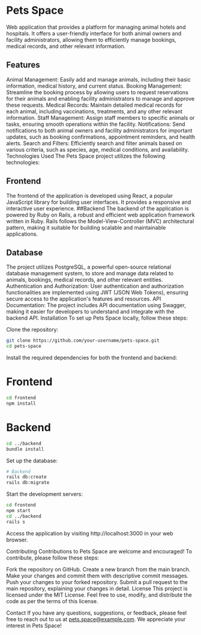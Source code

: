# Pets Space
Web application that provides a platform for managing animal hotels and hospitals. It offers a user-friendly interface for both animal owners and facility administrators, allowing them to efficiently manage bookings, medical records, and other relevant information.

## Features
Animal Management: Easily add and manage animals, including their basic information, medical history, and current status.
Booking Management: Streamline the booking process by allowing users to request reservations for their animals and enabling facility administrators to manage and approve these requests.
Medical Records: Maintain detailed medical records for each animal, including vaccinations, treatments, and any other relevant information.
Staff Management: Assign staff members to specific animals or tasks, ensuring smooth operations within the facility.
Notifications: Send notifications to both animal owners and facility administrators for important updates, such as booking confirmations, appointment reminders, and health alerts.
Search and Filters: Efficiently search and filter animals based on various criteria, such as species, age, medical conditions, and availability.
Technologies Used
The Pets Space project utilizes the following technologies:

## Frontend
The frontend of the application is developed using React, a popular JavaScript library for building user interfaces. It provides a responsive and interactive user experience.
##Backend
The backend of the application is powered by Ruby on Rails, a robust and efficient web application framework written in Ruby. Rails follows the Model-View-Controller (MVC) architectural pattern, making it suitable for building scalable and maintainable applications.
## Database 
The project utilizes PostgreSQL, a powerful open-source relational database management system, to store and manage data related to animals, bookings, medical records, and other relevant entities.
Authentication and Authorization: User authentication and authorization functionalities are implemented using JWT (JSON Web Tokens), ensuring secure access to the application's features and resources.
API Documentation: The project includes API documentation using Swagger, making it easier for developers to understand and integrate with the backend API.
Installation
To set up Pets Space locally, follow these steps:

Clone the repository:

```bash
git clone https://github.com/your-username/pets-space.git
cd pets-space
```

Install the required dependencies for both the frontend and backend:
# Frontend
```bash
cd frontend
npm install
```

# Backend
```bash
cd ../backend
bundle install
```

Set up the database:
```bash
# Backend
rails db:create
rails db:migrate
```

Start the development servers:
```bash
cd frontend
npm start
cd ../backend
rails s
```

Access the application by visiting http://localhost:3000 in your web browser.

Contributing
Contributions to Pets Space are welcome and encouraged! To contribute, please follow these steps:

Fork the repository on GitHub.
Create a new branch from the main branch.
Make your changes and commit them with descriptive commit messages.
Push your changes to your forked repository.
Submit a pull request to the main repository, explaining your changes in detail.
License
This project is licensed under the MIT License. Feel free to use, modify, and distribute the code as per the terms of this license.

Contact
If you have any questions, suggestions, or feedback, please feel free to reach out to us at pets.space@example.com. We appreciate your interest in Pets Space!
